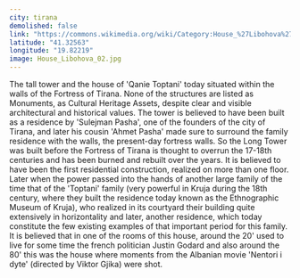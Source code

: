 ```yaml
---
city: tirana
demolished: false
link: "https://commons.wikimedia.org/wiki/Category:House_%27Libohova%27"
latitude: "41.32563"
longitude: "19.82219"
image: House_Libohova_02.jpg
---
```

The tall tower and the house of 'Qanie Toptani' today situated within the walls of the Fortress of Tirana. None of the structures are listed as Monuments, as Cultural Heritage Assets, despite clear and visible architectural and historical values. The tower is believed to have been built as a residence by 'Sulejman Pasha', one of the founders of the city of Tirana, and later his cousin 'Ahmet Pasha' made sure to surround the family residence with the walls, the present-day fortress walls. So the Long Tower was built before the Fortress of Tirana is thought to overrun the 17-18th centuries and has been burned and rebuilt over the years. It is believed to have been the first residential construction, realized on more than one floor. Later when the power passed into the hands of another large family of the time that of the 'Toptani' family (very powerful in Kruja during the 18th century, where they built the residence today known as the Ethnographic Museum of Kruja), who realized in its courtyard their building quite extensively in horizontality and later, another residence, which today constitute the few existing examples of that important period for this family. It is believed that in one of the rooms of this house, around the 20' used to live for some time the french politician Justin Godard and also around the 80' this was the house where moments from the Albanian movie 'Nentori i dyte' (directed by Viktor Gjika) were shot.